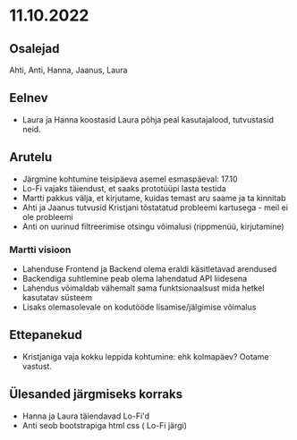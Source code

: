# 11.10.2022
 
## Osalejad 
Ahti, Anti, Hanna, Jaanus, Laura

## Eelnev
* Laura ja Hanna koostasid Laura põhja peal kasutajalood, tutvustasid neid.

## Arutelu
* Järgmine kohtumine teisipäeva asemel esmaspäeval: 17.10
* Lo-Fi vajaks täiendust, et saaks prototüüpi lasta testida
* Martti pakkus välja, et kirjutame, kuidas temast aru saame ja ta kinnitab
* Ahti ja Jaanus tutvusid Kristjani tõstatatud probleemi kartusega - meil ei ole probleemi
* Anti on uurinud filtreerimise otsingu võimalusi (rippmenüü, kirjutamine)

### Martti visioon
* Lahenduse Frontend ja Backend olema eraldi käsitletavad arendused
* Backendiga suhtlemine peab olema lahendatud API liidesena
* Lahendus võimaldab vähemalt sama funktsionaalsust mida hetkel kasutatav süsteem
* Lisaks olemasolevale on kodutööde lisamise/jälgimise võimalus

## Ettepanekud
* Kristjaniga vaja kokku leppida kohtumine: ehk kolmapäev? Ootame vastust.

## Ülesanded järgmiseks korraks
* Hanna ja Laura täiendavad Lo-Fi'd
* Anti seob bootstrapiga html css ( Lo-Fi järgi)
